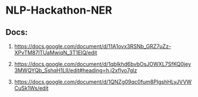 # NLP-Hackathon-NER




## Docs: 


1. https://docs.google.com/document/d/11A1ovx3RSNb_GRZ7uZz-XPvTM87lTUaMwiqN_3T1ElQ/edit

2. https://docs.google.com/document/d/1qbIkhd6bvbOsJOWXL7SfKQ0jey3MWQYQb_SshqH1LII/edit#heading=h.j2xflyo7glz

3. https://docs.google.com/document/d/1QNZg09qc0fum8PIgshHLyJVVWCuSk1Ws/edit 
